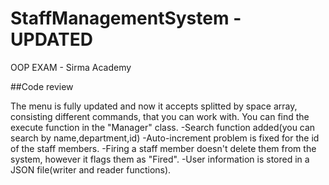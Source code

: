 # StaffManagementSystem - UPDATED
OOP EXAM - Sirma Academy

##Code review

The menu is fully updated and now it accepts splitted by space array, consisting different commands, that you can work with. You can find the execute function in the "Manager" class.
-Search function added(you can search by name,department,id)
-Auto-increment problem is fixed for the id of the staff members.
-Firing a staff member doesn't delete them from the system, however it flags them as "Fired".
-User information is stored in a JSON file(writer and reader functions). 

